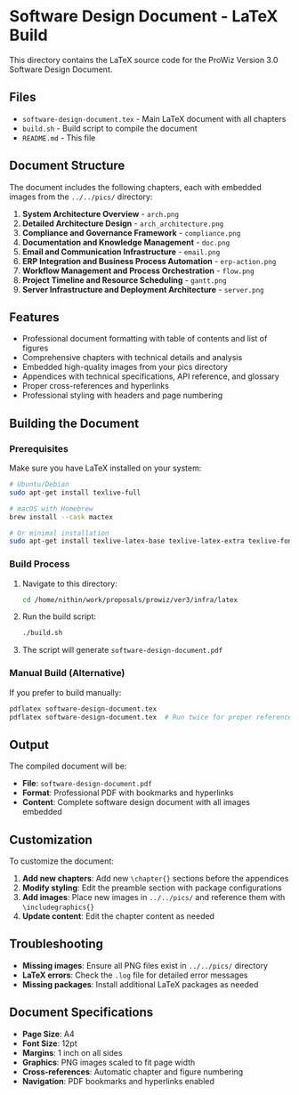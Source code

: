 # Software Design Document - LaTeX Build

This directory contains the LaTeX source code for the ProWiz Version 3.0 Software Design Document.

## Files

- `software-design-document.tex` - Main LaTeX document with all chapters
- `build.sh` - Build script to compile the document
- `README.md` - This file

## Document Structure

The document includes the following chapters, each with embedded images from the `../../pics/` directory:

1. **System Architecture Overview** - `arch.png`
2. **Detailed Architecture Design** - `arch_architecture.png`
3. **Compliance and Governance Framework** - `compliance.png`
4. **Documentation and Knowledge Management** - `doc.png`
5. **Email and Communication Infrastructure** - `email.png`
6. **ERP Integration and Business Process Automation** - `erp-action.png`
7. **Workflow Management and Process Orchestration** - `flow.png`
8. **Project Timeline and Resource Scheduling** - `gantt.png`
9. **Server Infrastructure and Deployment Architecture** - `server.png`

## Features

- Professional document formatting with table of contents and list of figures
- Comprehensive chapters with technical details and analysis
- Embedded high-quality images from your pics directory
- Appendices with technical specifications, API reference, and glossary
- Proper cross-references and hyperlinks
- Professional styling with headers and page numbering

## Building the Document

### Prerequisites

Make sure you have LaTeX installed on your system:

```bash
# Ubuntu/Debian
sudo apt-get install texlive-full

# macOS with Homebrew
brew install --cask mactex

# Or minimal installation
sudo apt-get install texlive-latex-base texlive-latex-extra texlive-fonts-recommended
```

### Build Process

1. Navigate to this directory:

   ```bash
   cd /home/nithin/work/proposals/prowiz/ver3/infra/latex
   ```

2. Run the build script:

   ```bash
   ./build.sh
   ```

3. The script will generate `software-design-document.pdf`

### Manual Build (Alternative)

If you prefer to build manually:

```bash
pdflatex software-design-document.tex
pdflatex software-design-document.tex  # Run twice for proper references
```

## Output

The compiled document will be:

- **File**: `software-design-document.pdf`
- **Format**: Professional PDF with bookmarks and hyperlinks
- **Content**: Complete software design document with all images embedded

## Customization

To customize the document:

1. **Add new chapters**: Add new `\chapter{}` sections before the appendices
2. **Modify styling**: Edit the preamble section with package configurations
3. **Add images**: Place new images in `../../pics/` and reference them with `\includegraphics{}`
4. **Update content**: Edit the chapter content as needed

## Troubleshooting

- **Missing images**: Ensure all PNG files exist in `../../pics/` directory
- **LaTeX errors**: Check the `.log` file for detailed error messages
- **Missing packages**: Install additional LaTeX packages as needed

## Document Specifications

- **Page Size**: A4
- **Font Size**: 12pt
- **Margins**: 1 inch on all sides
- **Graphics**: PNG images scaled to fit page width
- **Cross-references**: Automatic chapter and figure numbering
- **Navigation**: PDF bookmarks and hyperlinks enabled
